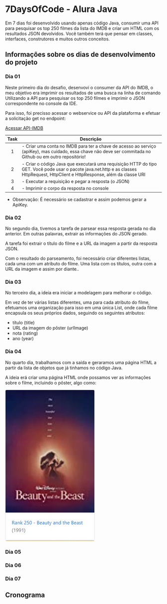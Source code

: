 # 7DaysOfCode - Alura Java

Em 7 dias foi desenvolvido usando apenas código Java, consumir uma API para pesquisar os top 250 filmes da lista do IMDB e criar um HTML com os resultados JSON devolvidos. Você também terá que pensar em classes, interfaces, construtores e muitos outros conceitos.

## Informações sobre os dias de desenvolvimento do projeto

### Dia 01

Neste primeiro dia do desafio, desenvovi o consumer da API do IMDB, o meu objetivo era imprimir os resultados de uma busca na linha de comando Utilizando a API para pesquisar os top 250 filmes e imprimir o JSON correspondente no console da IDE.

Para isso, foi precisso acessar o webservice ou API da plataforma e efetuar a solicitação get no endpoint:

[Acessar API-IMDB](https://imdb-api.com/api)

| Task | Descrição                                                                                                                                                                         |
|:----:| --------------------------------------------------------------------------------------------------------------------------------------------------------------------------------- |
|   1  | - Criar uma conta no IMDB para ter a chave de acesso ao serviço (apiKey), mas cuidado, essa chave não deve ser commitada no Github ou em outro repositório!                       |
|   2  | - Criar o código Java que executará uma requisição HTTP do tipo GET. Você pode usar o pacote java.net.http e as classes HttpRequest, HttpClient e HttpResponse, além da classe URI|
|   3  | - Executar a requisição e pegar a resposta (o JSON)                                                                                                                               |
|   4  | - Imprimir o corpo da resposta no console                                                                                                                                         |

- Observação: É necessário se cadastrar e assim podemos gerar a ApiKey.
### Dia 02

No segundo dia, tivemos a tarefa de parsear essa resposta gerada no dia anterior. Em outras palavras, extrair as informações do JSON gerado.

A tarefa foi extrair o título do filme e a URL da imagem a partir da resposta JSON. 

Com o resultado do parseamento, foi necessário criar diferentes listas, cada uma com um atributo do filme. Uma lista com os títulos, outra com a URL da imagem e assim por diante..

### Dia 03

No terceiro dia, a ideia era iniciar a modelagem para melhorar o código.

Em vez de ter várias listas diferentes, uma para cada atributo do filme, efetuamos uma organização para isso em uma única List<Movie>, onde cada filme encapsula os seus próprios dados, seguindo os seguintes atributos:

- título (title)
- URL da imagem do pôster (urlImage)
- nota (rating)
- ano (year)

### Dia 04

No quarto dia, trabalhamos com a saída e geraramos uma página HTML a partir da lista de objetos que já tinhamos no código Java.

A ideia erá criar uma página HTML onde possamos ver as informações sobre o filme, incluindo o pôster, algo como:

<img src="\imagens\Movie.jpg" alt="Movie"/>


### Dia 05
### Dia 06
### Dia 07

## Cronograma
